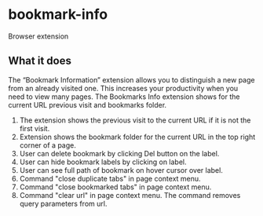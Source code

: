 # bookmark-info
Browser extension

## What it does

The “Bookmark Information” extension allows you to distinguish a new page from an already visited one. 
This increases your productivity when you need to view many pages.
The Bookmarks Info extension shows for the current URL previous visit and bookmarks folder. 

1) The extension shows the previous visit to the current URL if it is not the first visit.
2) Extension shows the bookmark folder for the current URL in the top right corner of a page.
3) User can delete bookmark by clicking Del button on the label.
4) User can hide bookmark labels by clicking on label.
5) User can see full path of bookmark on hover cursor over label.
6) Command "close duplicate tabs" in page context menu.
7) Command "close bookmarked tabs" in page context menu.
8) Command "clear url" in page context menu. The command removes query parameters from url.
